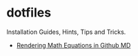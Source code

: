 # dotfiles
Installation Guides, Hints, Tips and Tricks. 


- [Rendering Math Equations in Github MD](https://github.com/github/markup/issues/897)
